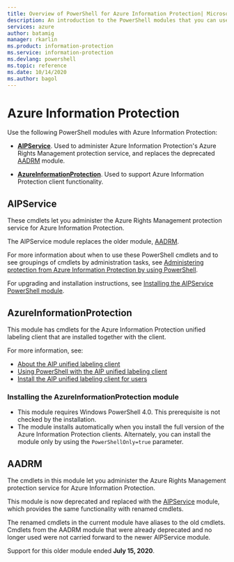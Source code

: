 ```yaml
---
title: Overview of PowerShell for Azure Information Protection| Microsoft Docs
description: An introduction to the PowerShell modules that you can use with Azure Information Protection.
services: azure
author: batamig
manager: rkarlin
ms.product: information-protection
ms.service: information-protection
ms.devlang: powershell
ms.topic: reference
ms.date: 10/14/2020
ms.author: bagol
---
```


# Azure Information Protection

Use the following PowerShell modules with Azure Information Protection: 

- **[AIPService](#aipservice)**. Used to administer Azure Information Protection's Azure Rights Management protection service, and replaces the deprecated [AADRM](#aadrm) module.

- **[AzureInformationProtection](#azureinformationprotection)**. Used to support Azure Information Protection client functionality.

## AIPService
    
These cmdlets let you administer the Azure Rights Management protection service for Azure Information Protection. 

The AIPService module replaces the older module, [AADRM](#aadrm).

For more information about when to use these PowerShell cmdlets and to see groupings of cmdlets by administration tasks, see [Administering protection from Azure Information Protection by using PowerShell](/information-protection/deploy-use/administer-powershell).
    
For upgrading and installation instructions, see [Installing the AIPService PowerShell module](/information-protection/deploy-use/install-powershell).
    

## AzureInformationProtection

This module has cmdlets for the Azure Information Protection unified labeling client that are installed together with the client.

For more information, see:

- [About the AIP unified labeling client](/information-protection/rms-client/aip-clientv2)
- [Using PowerShell with the AIP unified labeling client](/information-protection/rms-client/clientv2-admin-guide-powershell)
- [Install the AIP unified labeling client for users](/information-protection/rms-client/clientv2-admin-guide-install)


### Installing the AzureInformationProtection module

- This module requires Windows PowerShell 4.0. This prerequisite is not checked by the installation. 
- The module installs automatically when you install the full version of the Azure Information Protection clients. Alternately, you can install the module only by using the `PowerShellOnly=true` parameter.

## AADRM
    
The cmdlets in this module let you administer the Azure Rights Management protection service for Azure Information Protection.

This module is now deprecated and replaced with the [AIPService](#aipservice) module, which provides the same functionality with renamed cmdlets. 

The renamed cmdlets in the current module have aliases to the old cmdlets. Cmdlets from the AADRM module that were already deprecated and no longer used were not carried forward to the newer AIPService module.

Support for this older module ended **July 15, 2020**.  
